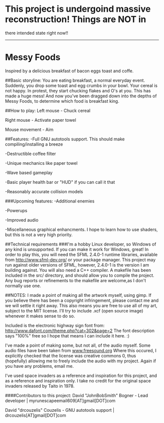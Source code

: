 # This project is undergoind massive reconstruction! Things are NOT in 
there intended state right now!!

---------------------------------------------------------------------------

# Messy Foods
Inspired by a delicious breakfast of bacon eggs toast and coffe.

##Basic storyline:
You are eating breakfast, a normal everyday event. Suddenly, you drop 
some toast and egg crumbs in your bowl. Your cereal is not happy. In 
protest, they start chucking flakes and O's at you. This has made a huge 
mess! And now you've been dragged down into the depths of Messy Foods,
to determine which food is breakfast king.

##How to play:
Left mouse - Chuck cereal

Right mouse - Activate paper towel

Mouse movement - Aim

##Features:
-Full GNU autotools support. This should make compiling/installing a breeze

-Destructible coffee filter

-Unique mechanics like paper towel

-Wave based gameplay

-Basic player health bar or "HUD" if you can call it that

-Reasonably accurate collision models

###Upcoming features:
-Additional enemies

-Powerups

-Improved audio

-Miscellaneous graphical enhancments. I hope to learn how to use shaders, but this is not a very high priority.

##Technical requirements
###I'm a hobby Linux developer, so Windows of any kind is unsupported. If you can make it work for Windows, great!
In order to play this, you will need the SFML 2.4.0-1 runtime libraries, available from http://www.sfml-dev.org/
or your package manager. This project may run against older versions of SFML, however, 2.4.0-1 is the version I am 
building against. You will also  need a C++ compiler. A makefile has been included in the src/ directory, and
should allow you to compile the project. Any bug reports or refinements to the makefile are welcome,as I don't 
normally use one.

##NOTES:
I made a point of making all the artwork myself, using gimp. If you believe there has been a copyright infringement,
please contact me and we will settle it right away. This also means you are free to use all of my art, subject to the MIT license. I'll try to include .xcf (open source image) whenever it makes sense to do so.

Included is the electronic highway sign font from: 
http://www.dafont.com/theme.php?cat=302&page=2
The font description says "100%" free so I hope that means I can include it here. :)

I've made a point of making some, but not all, of the audio myself. Some audio files have been taken from www.freesound.org
Where this occured, I explicitly checked that the license was creative commons 0, thus (hopefully) allowing me to freely
include the audio with my project. Again if you have any problems, email me.

I've used space invaders as a reference and inspiration for this project, and as a reference and inspiration only. I take
no credit for the original space invaders released by Taito in 1978.

####Contributors to this project:
David "JohnBobSmith" Bogner - Lead developer | myrunescapeemail609[AT]gmail[DOT]com

David "drcouzelis" Couzelis - GNU autotools support | drcouzelis[AT]gmail[DOT]com
